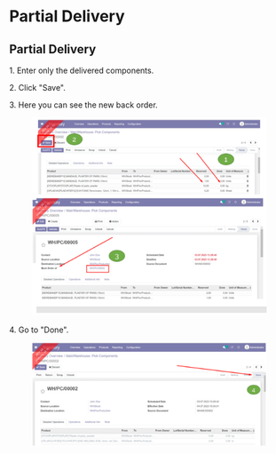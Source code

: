 # Partial Delivery

## **Partial Delivery**

1\. Enter only the delivered components.&#x20;

2\. Click "Save".&#x20;

3\. Here you can see the new back order.&#x20;

<figure><img src="../../../.gitbook/assets/image (47).png" alt=""><figcaption></figcaption></figure>

4\. Go to "Done".

<figure><img src="../../../.gitbook/assets/image (46).png" alt=""><figcaption></figcaption></figure>
